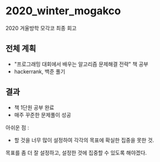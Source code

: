 # 2020_winter_mogakco
2020 겨울방학 모각코 최종 회고

## 전체 계획
- "프로그래밍 대회에서 배우는 알고리즘 문제해결 전략" 책 공부
- hackerrank, 백준 풀기

## 결과
- 책 1단원 공부 완료
- 매주 꾸준한 문제풀이 성공

아쉬운 점 :
- 할 것을 너무 많이 설정하여 각각의 목표에 확실한 집중을 못한 것.

목표를 좀 더 잘 설정하고, 설정한 것에 집중할 수 있도록 해야겠다.
